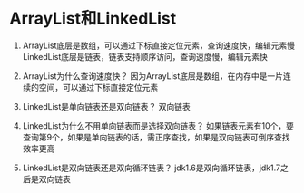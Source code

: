 # ArrayList和LinkedList


1. ArrayList底层是数组，可以通过下标直接定位元素，查询速度快，编辑元素慢
   LinkedList底层是链表，链表支持顺序访问，查询速度慢，编辑元素快
   
2. ArrayList为什么查询速度快？
    因为ArrayList底层是数组，在内存中是一片连续的空间，可以通过下标直接定位元素
    
3. LinkedList是单向链表还是双向链表？
    双向链表
    
4. LinkedList为什么不用单向链表而是选择双向链表？
    如果链表元素有10个，要查询第9个，如果是单向链表的话，需正序查找，如果是双向链表可倒序查找
    效率更高
    
5. LinkedList是双向链表还是双向循环链表？
    jdk1.6是双向循环链表，jdk1.7之后是双向链表